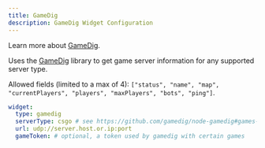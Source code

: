 ```yaml
---
title: GameDig
description: GameDig Widget Configuration
---
```


Learn more about [GameDig](https://github.com/gamedig/node-gamedig).

Uses the [GameDig](https://www.npmjs.com/package/gamedig) library to get game server information for any supported server type.

Allowed fields (limited to a max of 4): `["status", "name", "map", "currentPlayers", "players", "maxPlayers", "bots", "ping"]`.

```yaml
widget:
  type: gamedig
  serverType: csgo # see https://github.com/gamedig/node-gamedig#games-list
  url: udp://server.host.or.ip:port
  gameToken: # optional, a token used by gamedig with certain games
```
